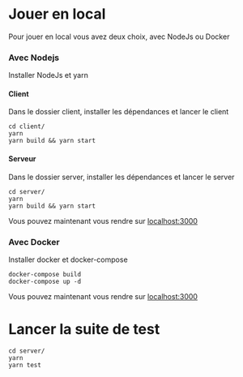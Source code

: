 # Jouer en local

Pour jouer en local vous avez deux choix, avec NodeJs ou Docker

### Avec Nodejs

Installer NodeJs et yarn

#### Client

Dans le dossier client, installer les dépendances et lancer le client

```
cd client/
yarn
yarn build && yarn start
```

#### Serveur

Dans le dossier server, installer les dépendances et lancer le server

```
cd server/
yarn
yarn build && yarn start
```

Vous pouvez maintenant vous rendre sur [localhost:3000](http://localhost:3000)

### Avec Docker

Installer docker et docker-compose

```
docker-compose build
docker-compose up -d
```

Vous pouvez maintenant vous rendre sur [localhost:3000](http://localhost:3000)

# Lancer la suite de test

```
cd server/
yarn
yarn test
```
